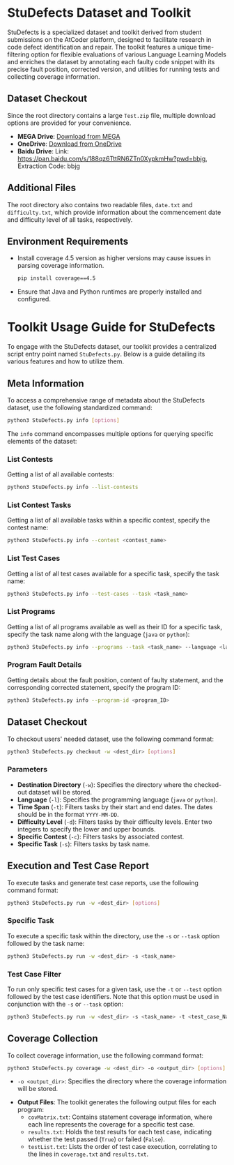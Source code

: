 # StuDefects Dataset and Toolkit

StuDefects is a specialized dataset and toolkit derived from student submissions on the AtCoder platform, designed to facilitate research in code defect identification and repair. The toolkit features a unique time-filtering option for flexible evaluations of various Language Learning Models and enriches the dataset by annotating each faulty code snippet with its precise fault position, corrected version, and utilities for running tests and collecting coverage information.

## Dataset Checkout
Since the root directory contains a large `Test.zip` file, multiple download options are provided for your convenience.
- **MEGA Drive**: [Download from MEGA](https://mega.nz/file/qnohWRhY#L7qgO7C3qqsXyQqJzLuPUJy06dEmnff9J1nUGYNPAHQ)
- **OneDrive**: [Download from OneDrive](https://1drv.ms/u/s!Auo_FVX2RDMxn5MJgml8-0clWIMQSw?e=1gfISm)
- **Baidu Drive**: Link: https://pan.baidu.com/s/188qz6TttRN6ZTn0XypkmHw?pwd=bbjg, Extraction Code: bbjg

## Additional Files
The root directory also contains two readable files, `date.txt` and `difficulty.txt`, which provide information about the commencement date and difficulty level of all tasks, respectively.

## Environment Requirements
- Install coverage 4.5 version as higher versions may cause issues in parsing coverage information.
  ```bash
  pip install coverage==4.5
- Ensure that Java and Python runtimes are properly installed and configured.

# Toolkit Usage Guide for StuDefects

To engage with the StuDefects dataset, our toolkit provides a centralized script entry point named `StuDefects.py`. Below is a guide detailing its various features and how to utilize them.

## Meta Information

To access a comprehensive range of metadata about the StuDefects dataset, use the following standardized command:

```bash
python3 StuDefects.py info [options]
```

The `info` command encompasses multiple options for querying specific elements of the dataset:

### List Contests

Getting a list of all available contests:

```bash
python3 StuDefects.py info --list-contests
```

### List Contest Tasks

Getting a list of all available tasks within a specific contest, specify the contest name:

```bash
python3 StuDefects.py info --contest <contest_name>
```

### List Test Cases

Getting a list of all test cases available for a specific task, specify the task name:

```bash
python3 StuDefects.py info --test-cases --task <task_name>
```

### List Programs

Getting a list of all programs available as well as their ID for a specific task, specify the task name along with the language (`java` or `python`):

```bash
python3 StuDefects.py info --programs --task <task_name> --language <language>
```

### Program Fault Details

Getting details about the fault position, content of faulty statement, and the corresponding corrected statement, specify the program ID:

```bash
python3 StuDefects.py info --program-id <program_ID>
```

## Dataset Checkout

To checkout users' needed dataset, use the following command format:

```bash
python3 StuDefects.py checkout -w <dest_dir> [options]
```

### Parameters

* **Destination Directory** (`-w`): Specifies the directory where the checked-out dataset will be stored.
* **Language** (`-l`): Specifies the programming language (`java` or `python`).
* **Time Span** (`-t`): Filters tasks by their start and end dates. The dates should be in the format `YYYY-MM-DD`.
* **Difficulty Level** (`-d`): Filters tasks by their difficulty levels. Enter two integers to specify the lower and upper bounds.
* **Specific Contest** (`-c`): Filters tasks by associated contest.
* **Specific Task** (`-s`): Filters tasks by task name.

## Execution and Test Case Report

To execute tasks and generate test case reports, use the following command format:

```bash
python3 StuDefects.py run -w <dest_dir> [options]
```

### Specific Task

To execute a specific task within the directory, use the `-s` or `--task` option followed by the task name:

```bash
python3 StuDefects.py run -w <dest_dir> -s <task_name>
```

### Test Case Filter

To run only specific test cases for a given task, use the `-t` or `--test` option followed by the test case identifiers. Note that this option must be used in conjunction with the `-s` or `--task` option:

```bash
python3 StuDefects.py run -w <dest_dir> -s <task_name> -t <test_case_Name1> [<test_case_name2> ...]
```

## Coverage Collection

To collect coverage information, use the following command format:

```bash
python3 StuDefects.py coverage -w <dest_dir> -o <output_dir> [options]
```

* `-o <output_dir>`: Specifies the directory where the coverage information will be stored.

- **Output Files**: The toolkit generates the following output files for each program:
  - `covMatrix.txt`: Contains statement coverage information, where each line represents the coverage for a specific test case.
  - `results.txt`: Holds the test results for each test case, indicating whether the test passed (`True`) or failed (`False`).
  - `testList.txt`: Lists the order of test case execution, correlating to the lines in `coverage.txt` and `results.txt`.
